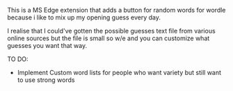 This is a MS Edge extension that adds a button for random words for wordle because i like to mix up my opening guess every day.

I realise that I could've gotten the possible guesses text file from various online sources but the file is small so w/e and you can customize what guesses you want that way.

TO DO:
- Implement Custom word lists for people who want variety but still want to use strong words
